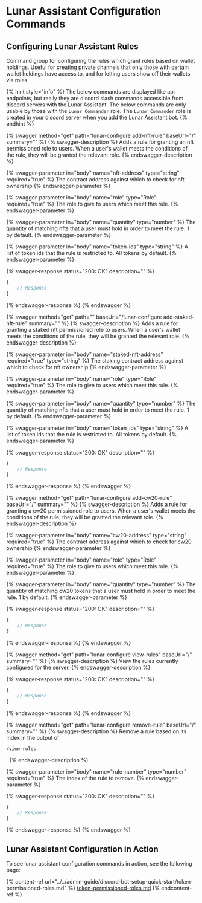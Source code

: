 # Lunar Assistant Configuration Commands

## Configuring Lunar Assistant Rules

Command group for configuring the rules which grant roles based on wallet holdings. Useful for creating private channels that only those with certain wallet holdings have access to, and for letting users show off their wallets via roles.

{% hint style="info" %}
The below commands are displayed like api endpoints, but really they are discord slash commands accessible from discord servers with the Lunar Assistant. The below commands are only usable by those with the `Lunar Commander` role. The `Lunar Commander` role is created in your discord server when you add the Lunar Assistant bot.
{% endhint %}

{% swagger method="get" path="lunar-configure add-nft-rule" baseUrl="/" summary="" %}
{% swagger-description %}
Adds a rule for granting an nft permissioned role to users. When a user's wallet meets the conditions of the rule, they will be granted the relevant role.
{% endswagger-description %}

{% swagger-parameter in="body" name="nft-address" type="string" required="true" %}
The contract address against which to check for nft ownership
{% endswagger-parameter %}

{% swagger-parameter in="body" name="role" type="Role" required="true" %}
The role to give to users which meet this rule.
{% endswagger-parameter %}

{% swagger-parameter in="body" name="quantity" type="number" %}
The quantity of matching nfts that a user must hold in order to meet the rule. 1 by default.
{% endswagger-parameter %}

{% swagger-parameter in="body" name="token-ids" type="string" %}
A list of token ids that the rule is restricted to. All tokens by default.
{% endswagger-parameter %}

{% swagger-response status="200: OK" description="" %}
```javascript
{
    // Response
}
```
{% endswagger-response %}
{% endswagger %}

{% swagger method="get" path="" baseUrl="/lunar-configure add-staked-nft-rule" summary="" %}
{% swagger-description %}
Adds a rule for granting a staked nft permissioned role to users. When a user's wallet meets the conditions of the rule, they will be granted the relevant role.
{% endswagger-description %}

{% swagger-parameter in="body" name="staked-nft-address" required="true" type="string" %}
The staking contract address against which to check for nft ownership
{% endswagger-parameter %}

{% swagger-parameter in="body" name="role" type="Role" required="true" %}
The role to give to users which meet this rule.
{% endswagger-parameter %}

{% swagger-parameter in="body" name="quantity" type="number" %}
The quantity of matching nfts that a user must hold in order to meet the rule. 1 by default.
{% endswagger-parameter %}

{% swagger-parameter in="body" name="token_ids" type="string" %}
A list of token ids that the rule is restricted to. All tokens by default.
{% endswagger-parameter %}

{% swagger-response status="200: OK" description="" %}
```javascript
{
    // Response
}
```
{% endswagger-response %}
{% endswagger %}

{% swagger method="get" path="lunar-configure add-cw20-rule" baseUrl="/" summary="" %}
{% swagger-description %}
Adds a rule for granting a cw20 permissioned role to users. When a user's wallet meets the conditions of the rule, they will be granted the relevant role.
{% endswagger-description %}

{% swagger-parameter in="body" name="cw20-address" type="string" required="true" %}
The contract address against which to check for cw20 ownership
{% endswagger-parameter %}

{% swagger-parameter in="body" name="role" type="Role" required="true" %}
The role to give to users which meet this rule.
{% endswagger-parameter %}

{% swagger-parameter in="body" name="quantity" type="number" %}
The quantity of matching cw20 tokens that a user must hold in order to meet the rule. 1 by default.
{% endswagger-parameter %}

{% swagger-response status="200: OK" description="" %}
```javascript
{
    // Response
}
```
{% endswagger-response %}
{% endswagger %}

{% swagger method="get" path="lunar-configure view-rules" baseUrl="/" summary="" %}
{% swagger-description %}
View the rules currently configured for the server.
{% endswagger-description %}

{% swagger-response status="200: OK" description="" %}
```javascript
{
    // Response
}
```
{% endswagger-response %}
{% endswagger %}

{% swagger method="get" path="lunar-configure remove-rule" baseUrl="/" summary="" %}
{% swagger-description %}
Remove a rule based on its index in the output of 

`/view-rules`

.
{% endswagger-description %}

{% swagger-parameter in="body" name="rule-number" type="number" required="true" %}
The index of  the rule to remove.
{% endswagger-parameter %}

{% swagger-response status="200: OK" description="" %}
```javascript
{
    // Response
}
```
{% endswagger-response %}
{% endswagger %}

## Lunar Assistant Configuration in Action

To see lunar assistant configuration commands in action, see the following page:

{% content-ref url="../../admin-guide/discord-bot-setup-quick-start/token-permissioned-roles.md" %}
[token-permissioned-roles.md](../../admin-guide/discord-bot-setup-quick-start/token-permissioned-roles.md)
{% endcontent-ref %}

